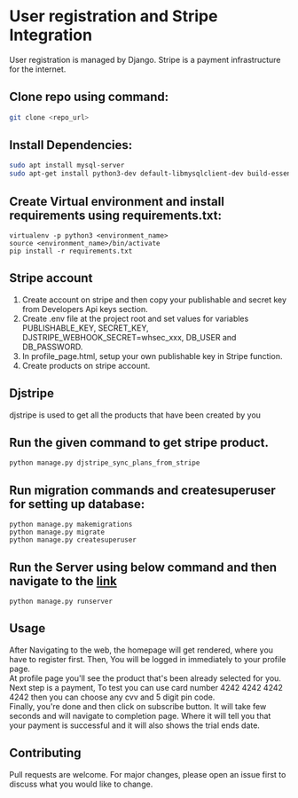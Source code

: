 # User registration and Stripe Integration
User registration is managed by Django. Stripe is a payment infrastructure for the internet.
## Clone repo using command:
```bash
git clone <repo_url>
```
## Install Dependencies:
```bash
sudo apt install mysql-server
sudo apt-get install python3-dev default-libmysqlclient-dev build-essential
```
## Create Virtual environment and install requirements using requirements.txt:
```
virtualenv -p python3 <environment_name>
source <environment_name>/bin/activate
pip install -r requirements.txt 
```
## Stripe account
1. Create account on stripe and then copy your publishable and secret key from Developers Api keys section.
2. Create .env file at the project root and set values for variables PUBLISHABLE_KEY, SECRET_KEY, DJSTRIPE_WEBHOOK_SECRET=whsec_xxx, DB_USER and DB_PASSWORD.
3. In profile_page.html, setup your own publishable key in Stripe function.
4. Create products on stripe account. 
## Djstripe
djstripe is used to get all the products that have been created by you
## Run the given command to get stripe product.
```
python manage.py djstripe_sync_plans_from_stripe
``` 
## Run migration commands and createsuperuser for setting up  database:
```
python manage.py makemigrations
python manage.py migrate
python manage.py createsuperuser
```
## Run the Server using below command and then navigate to the [link](http://127.0.0.1:8000/)
```
python manage.py runserver
```
## Usage
After Navigating to the web, the homepage will get rendered, where you have to register first. Then, You will be logged in immediately to your profile page.  
At profile page you'll see the product that's been already selected for you.  
Next step is a payment, To test you can use card number 4242 4242 4242 4242 then you can choose any cvv and 5 digit pin code.  
Finally, you're done and then click on subscribe button. It will take few seconds and will navigate to completion page. Where it will tell you that your payment is successful and it will also shows the trial ends date.   
## Contributing
Pull requests are welcome. For major changes, please open an issue first to discuss what you would like to change.
